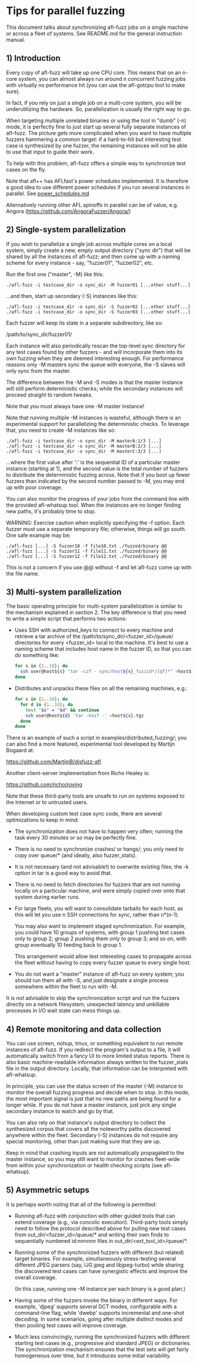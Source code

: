 # Tips for parallel fuzzing

  This document talks about synchronizing afl-fuzz jobs on a single machine
  or across a fleet of systems. See README.md for the general instruction manual.

## 1) Introduction

Every copy of afl-fuzz will take up one CPU core. This means that on an
n-core system, you can almost always run around n concurrent fuzzing jobs with
virtually no performance hit (you can use the afl-gotcpu tool to make sure).

In fact, if you rely on just a single job on a multi-core system, you will
be underutilizing the hardware. So, parallelization is usually the right
way to go.

When targeting multiple unrelated binaries or using the tool in "dumb" (-n)
mode, it is perfectly fine to just start up several fully separate instances
of afl-fuzz. The picture gets more complicated when you want to have multiple
fuzzers hammering a common target: if a hard-to-hit but interesting test case
is synthesized by one fuzzer, the remaining instances will not be able to use
that input to guide their work.

To help with this problem, afl-fuzz offers a simple way to synchronize test
cases on the fly.

Note that afl++ has AFLfast's power schedules implemented.
It is therefore a good idea to use different power schedules if you run
several instances in parallel. See [power_schedules.md](power_schedules.md)

Alternatively running other AFL spinoffs in parallel can be of value,
e.g. Angora (https://github.com/AngoraFuzzer/Angora/)

## 2) Single-system parallelization

If you wish to parallelize a single job across multiple cores on a local
system, simply create a new, empty output directory ("sync dir") that will be
shared by all the instances of afl-fuzz; and then come up with a naming scheme
for every instance - say, "fuzzer01", "fuzzer02", etc. 

Run the first one ("master", -M) like this:

```
./afl-fuzz -i testcase_dir -o sync_dir -M fuzzer01 [...other stuff...]
```

...and then, start up secondary (-S) instances like this:

```
./afl-fuzz -i testcase_dir -o sync_dir -S fuzzer02 [...other stuff...]
./afl-fuzz -i testcase_dir -o sync_dir -S fuzzer03 [...other stuff...]
```

Each fuzzer will keep its state in a separate subdirectory, like so:

  /path/to/sync_dir/fuzzer01/

Each instance will also periodically rescan the top-level sync directory
for any test cases found by other fuzzers - and will incorporate them into
its own fuzzing when they are deemed interesting enough.
For performance reasons only -M masters sync the queue with everyone, the
-S slaves will only sync from the master.

The difference between the -M and -S modes is that the master instance will
still perform deterministic checks; while the secondary instances will
proceed straight to random tweaks.

Note that you must always have one -M master instance!

Note that running multiple -M instances is wasteful, although there is an
experimental support for parallelizing the deterministic checks. To leverage
that, you need to create -M instances like so:

```
./afl-fuzz -i testcase_dir -o sync_dir -M masterA:1/3 [...]
./afl-fuzz -i testcase_dir -o sync_dir -M masterB:2/3 [...]
./afl-fuzz -i testcase_dir -o sync_dir -M masterC:3/3 [...]
```

...where the first value after ':' is the sequential ID of a particular master
instance (starting at 1), and the second value is the total number of fuzzers to
distribute the deterministic fuzzing across. Note that if you boot up fewer
fuzzers than indicated by the second number passed to -M, you may end up with
poor coverage.

You can also monitor the progress of your jobs from the command line with the
provided afl-whatsup tool. When the instances are no longer finding new paths,
it's probably time to stop.

WARNING: Exercise caution when explicitly specifying the -f option. Each fuzzer
must use a separate temporary file; otherwise, things will go south. One safe
example may be:

```
./afl-fuzz [...] -S fuzzer10 -f file10.txt ./fuzzed/binary @@
./afl-fuzz [...] -S fuzzer11 -f file11.txt ./fuzzed/binary @@
./afl-fuzz [...] -S fuzzer12 -f file12.txt ./fuzzed/binary @@
```

This is not a concern if you use @@ without -f and let afl-fuzz come up with the
file name.

## 3) Multi-system parallelization

The basic operating principle for multi-system parallelization is similar to
the mechanism explained in section 2. The key difference is that you need to
write a simple script that performs two actions:

  - Uses SSH with authorized_keys to connect to every machine and retrieve
    a tar archive of the /path/to/sync_dir/<fuzzer_id>/queue/ directories for
    every <fuzzer_id> local to the machine. It's best to use a naming scheme
    that includes host name in the fuzzer ID, so that you can do something
    like:

    ```sh
    for s in {1..10}; do
      ssh user@host${s} "tar -czf - sync/host${s}_fuzzid*/[qf]*" >host${s}.tgz
    done
    ```

  - Distributes and unpacks these files on all the remaining machines, e.g.:

    ```sh
    for s in {1..10}; do
      for d in {1..10}; do
        test "$s" = "$d" && continue
        ssh user@host${d} 'tar -kxzf -' <host${s}.tgz
      done
    done
    ```

There is an example of such a script in examples/distributed_fuzzing/;
you can also find a more featured, experimental tool developed by
Martijn Bogaard at:

  https://github.com/MartijnB/disfuzz-afl

Another client-server implementation from Richo Healey is:

  https://github.com/richo/roving

Note that these third-party tools are unsafe to run on systems exposed to the
Internet or to untrusted users.

When developing custom test case sync code, there are several optimizations
to keep in mind:

  - The synchronization does not have to happen very often; running the
    task every 30 minutes or so may be perfectly fine.

  - There is no need to synchronize crashes/ or hangs/; you only need to
    copy over queue/* (and ideally, also fuzzer_stats).

  - It is not necessary (and not advisable!) to overwrite existing files;
    the -k option in tar is a good way to avoid that.

  - There is no need to fetch directories for fuzzers that are not running
    locally on a particular machine, and were simply copied over onto that
    system during earlier runs.

  - For large fleets, you will want to consolidate tarballs for each host,
    as this will let you use n SSH connections for sync, rather than n*(n-1).

    You may also want to implement staged synchronization. For example, you
    could have 10 groups of systems, with group 1 pushing test cases only
    to group 2; group 2 pushing them only to group 3; and so on, with group
    eventually 10 feeding back to group 1.

    This arrangement would allow test interesting cases to propagate across
    the fleet without having to copy every fuzzer queue to every single host.

  - You do not want a "master" instance of afl-fuzz on every system; you should
    run them all with -S, and just designate a single process somewhere within
    the fleet to run with -M.

It is *not* advisable to skip the synchronization script and run the fuzzers
directly on a network filesystem; unexpected latency and unkillable processes
in I/O wait state can mess things up.

## 4) Remote monitoring and data collection

You can use screen, nohup, tmux, or something equivalent to run remote
instances of afl-fuzz. If you redirect the program's output to a file, it will
automatically switch from a fancy UI to more limited status reports. There is
also basic machine-readable information always written to the fuzzer_stats file
in the output directory. Locally, that information can be interpreted with
afl-whatsup.

In principle, you can use the status screen of the master (-M) instance to
monitor the overall fuzzing progress and decide when to stop. In this
mode, the most important signal is just that no new paths are being found
for a longer while. If you do not have a master instance, just pick any
single secondary instance to watch and go by that.

You can also rely on that instance's output directory to collect the
synthesized corpus that covers all the noteworthy paths discovered anywhere
within the fleet. Secondary (-S) instances do not require any special
monitoring, other than just making sure that they are up.

Keep in mind that crashing inputs are *not* automatically propagated to the
master instance, so you may still want to monitor for crashes fleet-wide
from within your synchronization or health checking scripts (see afl-whatsup).

## 5) Asymmetric setups

It is perhaps worth noting that all of the following is permitted:

  - Running afl-fuzz with conjunction with other guided tools that can extend
    coverage (e.g., via concolic execution). Third-party tools simply need to
    follow the protocol described above for pulling new test cases from
    out_dir/<fuzzer_id>/queue/* and writing their own finds to sequentially
    numbered id:nnnnnn files in out_dir/<ext_tool_id>/queue/*.

  - Running some of the synchronized fuzzers with different (but related)
    target binaries. For example, simultaneously stress-testing several
    different JPEG parsers (say, IJG jpeg and libjpeg-turbo) while sharing
    the discovered test cases can have synergistic effects and improve the
    overall coverage.

    (In this case, running one -M instance per each binary is a good plan.)

  - Having some of the fuzzers invoke the binary in different ways.
    For example, 'djpeg' supports several DCT modes, configurable with
    a command-line flag, while 'dwebp' supports incremental and one-shot
    decoding. In some scenarios, going after multiple distinct modes and then
    pooling test cases will improve coverage.

  - Much less convincingly, running the synchronized fuzzers with different
    starting test cases (e.g., progressive and standard JPEG) or dictionaries.
    The synchronization mechanism ensures that the test sets will get fairly
    homogeneous over time, but it introduces some initial variability.
